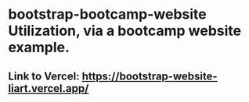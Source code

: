 # bootstrap-bootcamp-website Utilization, via a bootcamp website example.
## Link to Vercel: https://bootstrap-website-liart.vercel.app/

